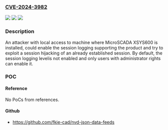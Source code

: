 ### [CVE-2024-3982](https://cve.mitre.org/cgi-bin/cvename.cgi?name=CVE-2024-3982)
![](https://img.shields.io/static/v1?label=Product&message=MicroSCADA%20SYS600&color=blue)
![](https://img.shields.io/static/v1?label=Version&message=10.0%3C%3D%2010.5%20&color=brighgreen)
![](https://img.shields.io/static/v1?label=Vulnerability&message=CWE-294%20Authentication%20Bypass%20by%20Capture-replay&color=brighgreen)

### Description

An attacker with local access to machine where MicroSCADA XSYS600 is installed, could enable the session logging supporting the product and try to exploit a session hijacking of an already established session. By default, the session logging levelis not enabled and only users with administrator rights can enable it.

### POC

#### Reference
No PoCs from references.

#### Github
- https://github.com/fkie-cad/nvd-json-data-feeds

